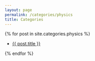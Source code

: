 ```yaml
---
layout: page
permalink: /categories/physics
title: Categories
---
```




{% for post in site.categories.physics %}
<ul id="archive">
<li class="archiveposturl"><span><a href="{{ post.url }}" title="{{ post.title }}">{{ post.title }}</a></span><br/>
</li>
</ul>

{% endfor %}

